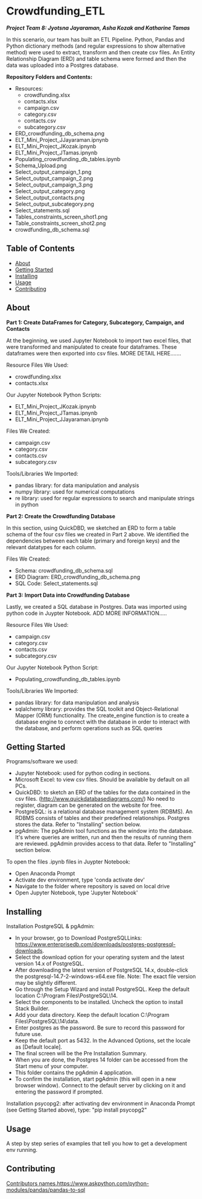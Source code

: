 # Crowdfunding_ETL
***Project Team 8: Jyotsna Jayaraman, Asha Kozak and Katharine Tamas***

In this scenario, our team has built an ETL Pipeline. Python, Pandas and Python dictionary methods (and regular expressions to show alternative method) were used to extract, transform and then create csv files. An Entity Relationship Diagram (ERD) and table schema were formed and then the data was uploaded into a Postgres database.

**Repository Folders and Contents:**
- Resources:
  - crowdfunding.xlsx
  - contacts.xlsx
  - campaign.csv
  - category.csv
  - contacts.csv
  - subcategory.csv
- ERD_crowdfunding_db_schema.png
- ELT_Mini_Project_JJayaraman.ipnynb
- ELT_Mini_Project_JKozak.ipnynb
- ELT_Mini_Project_JTamas.ipnynb
- Populating_crowdfunding_db_tables.ipynb
- Schema_Upload.png
- Select_output_campaign_1.png
- Select_output_campaign_2.png
- Select_output_campaign_3.png
- Select_output_category.png
- Select_output_contacts.png
- Select_output_subcategory.png
- Select_statements.sql
- Tables_constraints_screen_shot1.png
- Table_constraints_screen_shot2.png
- crowdfunding_db_schema.sql

## Table of Contents

- [About](#about)
- [Getting Started](#getting_started)
- [Installing](#installing)
- [Usage](#usage)
- [Contributing](#contributing)

## About
**Part 1: Create DataFrames for Category, Subcategory, Campaign, and Contacts**

At the beginning, we used Jupyter Notebook to import two excel files, that were transformed and manipulated to create four dataframes. These dataframes were then exported into csv files. MORE DETAIL HERE....... 

Resource Files We Used:
  - crowdfunding.xlsx
  - contacts.xlsx

Our Jupyter Notebook Python Scripts:
  - ELT_Mini_Project_JKozak.ipnynb
  - ELT_Mini_Project_JTamas.ipnynb
  - ELT_Mini_Project_JJayaraman.ipnynb

Files We Created:
  - campaign.csv
  - category.csv
  - contacts.csv
  - subcategory.csv

Tools/Libraries We Imported:
   - pandas library: for data manipulation and analysis
   - numpy library: used for numerical computations
   - re library: used for regular expressions to search and manipulate strings in python

**Part 2: Create the Crowdfunding Database**

In this section, using QuickDBD, we sketched an ERD to form a table schema of the four csv files we created in Part 2 above. We identified the dependencies between each table (primary and foreign keys) and the relevant datatypes for each column.

Files We Created:
 - Schema: crowdfunding_db_schema.sql
 - ERD Diagram: ERD_crowdfunding_db_schema.png
 - SQL Code: Select_statements.sql

**Part 3: Import Data into Crowdfunding Database**

Lastly, we created a SQL database in Postgres. Data was imported using python code in Juypter Notebook. ADD MORE INFORMATION.....

Resource Files We Used:
  - campaign.csv
  - category.csv
  - contacts.csv
  - subcategory.csv

Our Jupyter Notebook Python Script:
  - Populating_crowdfunding_db_tables.ipynb

Tools/Libraries We Imported:
   - pandas library: for data manipulation and analysis
   - sqlalchemy library: provides the SQL toolkit and Object-Relational Mapper (ORM) functionality. The create_engine function is to create a database engine to connect with the database in order to interact with the database, and perform operations such as SQL queries

## Getting Started

Programs/software we used:
 - Jupyter Notebook: used for python coding in sections.
 - Microsoft Excel: to view csv files. Should be available by default on all PCs.
 - QuickDBD: to sketch an ERD of the tables for the data contained in the csv files. (http://www.quickdatabasediagrams.com/) No need to register, diagram can be generated on the website for free.
 - PostgreSQL: is a relational database management system (RDBMS). An RDBMS consists of tables and their predefined relationships. Postgres stores the data. Refer to "Installing" section below.
 - pgAdmin: The pgAdmin tool functions as the window into the database. It's where queries are written, run and then the results of running them are reviewed. pgAdmin provides access to that data. Refer to "Installing" section below.


To open the files .ipynb files in Juypter Notebook:

- Open Anaconda Prompt
- Activate dev environment, type 'conda activate dev'
- Navigate to the folder where repository is saved on local drive
- Open Jupyter Notebook, type 'Jupyter Notebook'

## Installing

Installation PostgreSQL & pgAdmin:
 - In your browser, go to Download PostgreSQLLinks: https://www.enterprisedb.com/downloads/postgres-postgresql-downloads.
 - Select the download option for your operating system and the latest version 14.x of PostgreSQL.
 - After downloading the latest version of PostgreSQL 14.x, double-click the postgresql-14.7-2-windows-x64.exe file. Note: The exact file version may be slightly different.
 - Go through the Setup Wizard and install PostgreSQL. Keep the default location C:\Program Files\PostgreSQL\14.
 - Select the components to be installed. Uncheck the option to install Stack Builder.
 - Add your data directory. Keep the default location C:\Program Files\PostgreSQL\14\data.
 - Enter postgres as the password. Be sure to record this password for future use.
 - Keep the default port as 5432. In the Advanced Options, set the locale as [Default locale].
 - The final screen will be the Pre Installation Summary.
 - When you are done, the Postgres 14 folder can be accessed from the Start menu of your computer.
 - This folder contains the pgAdmin 4 application.
 - To confirm the installation, start pgAdmin (this will open in a new browser window). Connect to the default server by clicking on it and entering the password if prompted.

Installation psycopg2: after activating dev environment in Anaconda Prompt (see Getting Started above), type: "pip install psycopg2"

## Usage
A step by step series of examples that tell you how to get a development env running.

## Contributing
[Contributors names.](https://www.askpython.com/python-modules/pandas/pandas-to-sql)https://www.askpython.com/python-modules/pandas/pandas-to-sql

